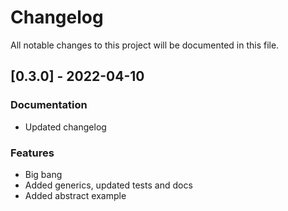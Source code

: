 # Changelog

All notable changes to this project will be documented in this file.

## [0.3.0] - 2022-04-10

### Documentation

- Updated changelog

### Features

- Big bang
- Added generics, updated tests and docs
- Added abstract example

<!-- generated by git-cliff -->
